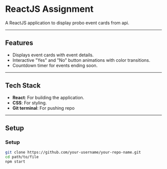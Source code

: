 # **ReactJS Assignment**
A ReactJS application to display probo event cards from api.

---

## **Features**
- Displays event cards with event details.
- Interactive "Yes" and "No" button animations with color transitions.
- Countdown timer for events ending soon.

---

## **Tech Stack**
- **React**: For building the application.
- **CSS**: For styling.
- **Git terminal**: For pushing repo

---

## **Setup**

### **Setup**

```bash
git clone https://github.com/your-username/your-repo-name.git
cd path/to/file
npm start
